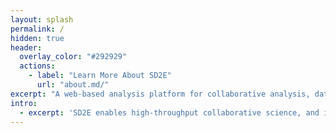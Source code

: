 ```yaml
---
layout: splash
permalink: /
hidden: true
header:
  overlay_color: "#292929"
  actions:
    - label: "Learn More About SD2E"
      url: "about.md/"
excerpt: "A web-based analysis platform for collaborative analysis, data sharing, and application development."
intro: 
  - excerpt: 'SD2E enables high-throughput collaborative science, and is backed by national-scale computing, analytics, and storage capacity at the Texas Advanced Computing Center (TACC). SD2E serves multiple DARPA programs including the SD2 program.'
---
```

